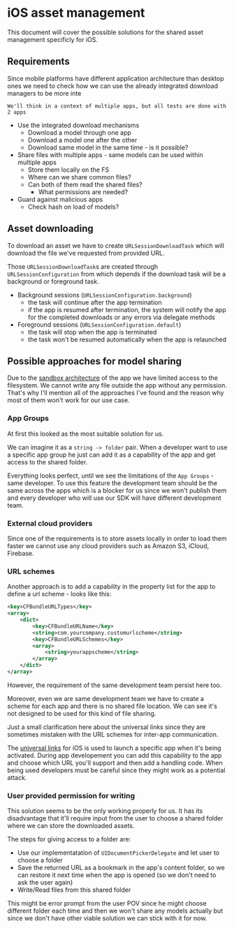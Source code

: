# iOS asset management

This document will cover the possible solutions for the shared asset management specificly for iOS.

## Requirements

Since mobile platforms have different application architecture than desktop ones we need to check how we can use the already integrated download managers to be more inte

```
We'll think in a context of multiple apps, but all tests are done with 2 apps
```

- Use the integrated download mechanisms
    - Download a model through one app
    - Download a model one after the other
    - Download same model in the same time - is it possible?
- Share files with multiple apps - same models can be used within multiple apps
    - Store them locally on the FS
    - Where can we share common files?
    - Can both of them read the shared files?
        - What permissions are needed?
- Guard against malicious apps
    - Check hash on load of models?

## Asset downloading

To download an asset we have to create `URLSessionDownloadTask` which will download the file we've requested from provided URL.

Those `URLSessionDownloadTask`s are created through `URLSessionConfiguration` from which depends if the download task will be a background or foreground task.

- Background sessions (`URLSessionConfiguration.background`)
    - the task will continue after the app termination
    - if the app is resumed after termination, the system will notify the app for the completed downloads or any errors via delegate methods
- Foreground sessions (`URLSessionConfiguration.default`)
    - the task will stop when the app is terminated
    - the task won't be resumed automatically when the app is relaunched

## Possible approaches for model sharing

Due to the [sandbox architecture](https://developer.apple.com/documentation/security/app-sandbox) of the app we have limited access to the filesystem. We cannot write any file outside the app without any permission. That's why I'll mention all of the approaches I've found and the reason why most of them won't work for our use case.

### App Groups

At first this looked as the most suitable solution for us.

We can imagine it as a `string -> folder` pair. When a developer want to use a specific app group he just can add it as a capability of the app and get access to the shared folder.

Everything looks perfect, until we see the limitations of the `App Groups` - same developer. To use this feature the development team should be the same across the apps which is a blocker for us since we won't publish them and every developer who will use our SDK will have different development team.

### External cloud providers

Since one of the requirements is to store assets locally in order to load them faster we cannot use any cloud providers such as Amazon S3, iCloud, Firebase.

### URL schemes

Another approach is to add a capability in the property list for the app to define a url scheme - looks like this:

```xml
<key>CFBundleURLTypes</key>
<array>
    <dict>
        <key>CFBundleURLName</key>
        <string>com.yourcompany.customurlscheme</string>
        <key>CFBundleURLSchemes</key>
        <array>
            <string>yourappscheme</string>
        </array>
    </dict>
</array>

```

However, the requirement of the same development team persist here too.

Moreover, even we are same development team we have to create a scheme for each app and there is no shared file location. We can see it's not designed to be used for this kind of file sharing.

Just a small clarification here about the universal links since they are sometimes mistaken with the URL schemes for inter-app communication.

The [universal links](https://developer.apple.com/documentation/xcode/supporting-universal-links-in-your-app) for iOS is used to launch a specific app when it's being activated. During app developement you can add this capability to the app and choose which URL you'll support and then add a handling code. When being used developers must be careful since they might work as a potential attack.

### User provided permission for writing

This solution seems to be the only working properly for us. It has its disadvantage that it'll require input from the user to choose a shared folder where we can store the downloaded assets.

The steps for giving access to a folder are:

- Use our implementatation of `UIDocumentPickerDelegate` and let user to choose a folder
- Save the returned URL as a bookmark in the app's content folder, so we can restore it next time when the app is opened (so we don't need to ask the user again)
- Write/Read files from this shared folder

This might be error prompt from the user POV since he might choose different folder each time and then we won't share any models actually but since we don't have other viable solution we can stick with it for now.
